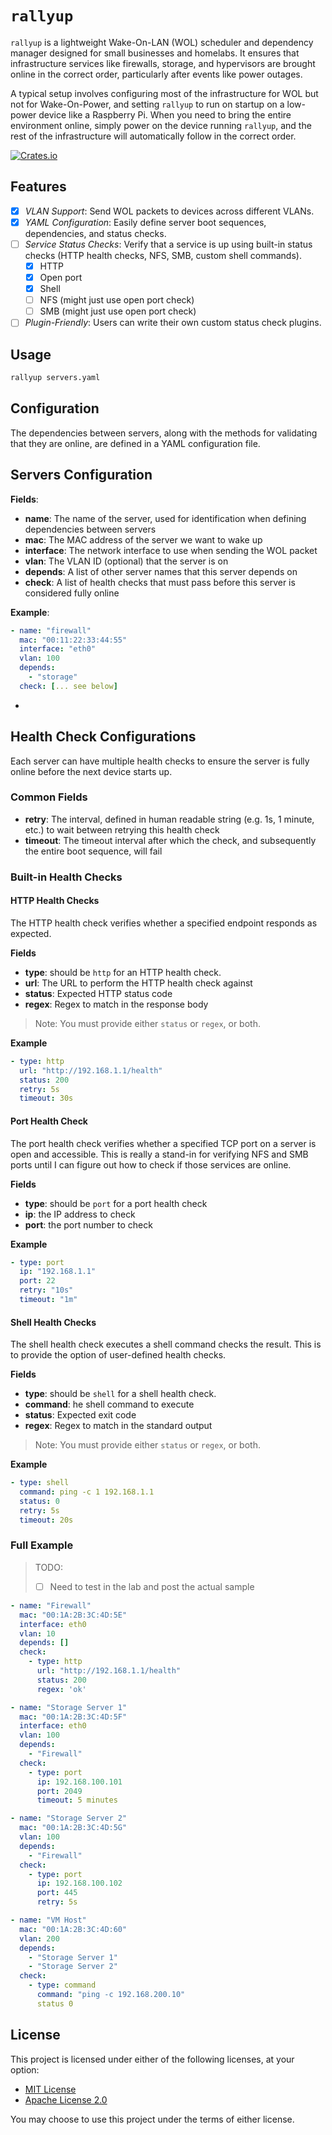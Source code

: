 # `rallyup`

`rallyup` is a lightweight Wake-On-LAN (WOL) scheduler and dependency manager designed for small businesses and homelabs. It ensures that infrastructure services like firewalls, storage, and hypervisors are brought online in the correct order, particularly after events like power outages.

A typical setup involves configuring most of the infrastructure for WOL but not for Wake-On-Power, and setting `rallyup` to run on startup on a low-power device like a Raspberry Pi. When you need to bring the entire environment online, simply power on the device running `rallyup`, and the rest of the infrastructure will automatically follow in the correct order.

[![Crates.io](https://img.shields.io/crates/v/rallyup.svg)](https://crates.io/crates/rallyup)

## Features

- [x] *VLAN Support*: Send WOL packets to devices across different VLANs.
- [x] *YAML Configuration*: Easily define server boot sequences, dependencies, and status checks.
- [ ] *Service Status Checks*: Verify that a service is up using built-in status checks (HTTP health checks, NFS, SMB, custom shell commands).
    - [x] HTTP
    - [x] Open port
    - [x] Shell
    - [ ] NFS (might just use open port check)
    - [ ] SMB (might just use open port check)
- [ ] *Plugin-Friendly*: Users can write their own custom status check plugins.

## Usage

```sh
rallyup servers.yaml
```

## Configuration

The dependencies between servers, along with the methods for validating that they are online, are defined in a YAML configuration file.

## Servers Configuration

**Fields**:
- **name**: The name of the server, used for identification when defining dependencies between servers
- **mac**: The MAC address of the server we want to wake up
- **interface**: The network interface to use when sending the WOL packet
- **vlan**: The VLAN ID (optional) that the server is on
- **depends**: A list of other server names that this server depends on
- **check**: A list of health checks that must pass before this server is considered fully online

**Example**:
```yaml
- name: "firewall"
  mac: "00:11:22:33:44:55"
  interface: "eth0"
  vlan: 100
  depends:
    - "storage"
  check: [... see below]
```
- 
## Health Check Configurations

Each server can have multiple health checks to ensure the server is fully online before the next device starts up.

### Common Fields

- **retry**: The interval, defined in human readable string (e.g. 1s, 1 minute, etc.) to wait between retrying this health check
- **timeout**: The timeout interval after which the check, and subsequently the entire boot sequence, will fail

### Built-in Health Checks

#### HTTP Health Checks

The HTTP health check verifies whether a specified endpoint responds as expected.

**Fields**
- **type**: should be `http` for an HTTP health check.
- **url**:  The URL to perform the HTTP health check against
- **status**: Expected HTTP status code
- **regex**: Regex to match in the response body 

> Note: You must provide either `status` or `regex`, or both.

**Example**
```yaml
- type: http
  url: "http://192.168.1.1/health"
  status: 200
  retry: 5s
  timeout: 30s
```

#### Port Health Check

The port health check verifies whether a specified TCP port on a server is open and accessible. 
This is really a stand-in for verifying NFS and SMB ports until I can figure out how to check if those services are online.

**Fields**
- **type**: should be `port` for a port health check
- **ip**: the IP address to check
- **port**: the port number to check

**Example**
```yaml
- type: port
  ip: "192.168.1.1"
  port: 22
  retry: "10s"
  timeout: "1m"
```

#### Shell Health Checks

The shell health check executes a shell command checks the result.
This is to provide the option of user-defined health checks.

**Fields**
- **type**: should be `shell` for a shell health check.
- **command**:  he shell command to execute
- **status**: Expected exit code
- **regex**: Regex to match in the standard output

> Note: You must provide either `status` or `regex`, or both.

**Example**
```yaml
- type: shell
  command: ping -c 1 192.168.1.1
  status: 0
  retry: 5s
  timeout: 20s
```

### Full Example

> TODO:
> - [ ] Need to test in the lab and post the actual sample

```yaml
- name: "Firewall"
  mac: "00:1A:2B:3C:4D:5E"
  interface: eth0
  vlan: 10
  depends: []
  check:
    - type: http
      url: "http://192.168.1.1/health"
      status: 200
      regex: 'ok'

- name: "Storage Server 1"
  mac: "00:1A:2B:3C:4D:5F"
  interface: eth0
  vlan: 100
  depends:
    - "Firewall"
  check:
    - type: port
      ip: 192.168.100.101
      port: 2049
      timeout: 5 minutes

- name: "Storage Server 2"
  mac: "00:1A:2B:3C:4D:5G"
  vlan: 100
  depends:
    - "Firewall"
  check:
    - type: port
      ip: 192.168.100.102
      port: 445
      retry: 5s

- name: "VM Host"
  mac: "00:1A:2B:3C:4D:60"
  vlan: 200
  depends:
    - "Storage Server 1"
    - "Storage Server 2"
  check:
    - type: command
      command: "ping -c 192.168.200.10"
      status 0
```

## License

This project is licensed under either of the following licenses, at your option:

- [MIT License](./LICENSE-MIT)
- [Apache License 2.0](./LICENSE-APACHE)

You may choose to use this project under the terms of either license.
